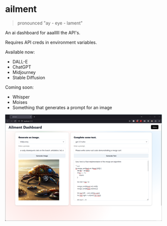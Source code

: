 # ailment

> pronounced "ay - eye - lament"

An ai dashboard for aaalllll the API's.

Requires API creds in environment variables.

Available now:
- DALL-E
- ChatGPT
- Midjourney
- Stable Diffusion

Coming soon:
- Whisper
- Moises
- Something that generates a prompt for an image

![screenshot](./Screenshot0303.png)